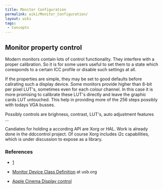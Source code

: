 ```yaml
---
title: Monitor Configuration
permalink: wiki/Monitor_Configuration/
layout: wiki
tags:
 - Concepts
---
```


Monitor property control
------------------------

Modern monitors contain lots of control functionality. They interfere
with a proper calibration. So it is for some users useful to set them to
a state which coresponds to a certain ICC profile or disable such
settings at all.

If the properties are simple, they may be set to good defaults before
calirating such a display device. Some monitors provide higher than
8-bit per pixel LUT's, sometimes even for each colour channel. In this
case it is more promising to calibrate these LUT's directly and leave
the graphic cards LUT untouched. This help in providing more of the 256
steps possibly with todays VGA busses.

Possibly controls are brighness, contrast, LUT's, auto adjustment
features ...

Candiates for holding a according API are Xorg or HAL. Work is already
done in the ddccontrol project. Of course Xorg includes i2c
capabilities, which is under discussion to expose as a library.

### References

-   [1](http://www.ddccontrol.org)

<!-- -->

-   [Monitor Device Class
    Definition](http://www.usb.org/developers/hidpage/) at usb.org

<!-- -->

-   [Apple Cinema Display
    control](http://www.technocage.com/~caskey/acdctl)

